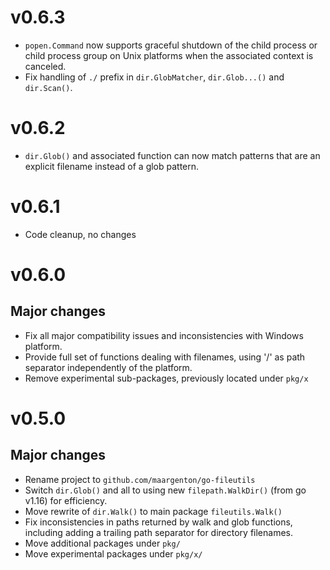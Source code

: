 # v0.6.3

- `popen.Command` now supports graceful shutdown of the child process or child
  process group on Unix platforms when the associated context is canceled.
- Fix handling of `./` prefix in `dir.GlobMatcher`, `dir.Glob...()` and
  `dir.Scan()`.



# v0.6.2

- `dir.Glob()` and associated function can now match patterns that are an
  explicit filename instead of a glob pattern.

# v0.6.1

- Code cleanup, no changes

# v0.6.0

## Major changes

- Fix all major compatibility issues and inconsistencies with Windows platform.
- Provide full set of functions dealing with filenames, using '/' as path
  separator independently of the platform.
- Remove experimental sub-packages, previously located under `pkg/x`

# v0.5.0

## Major changes

- Rename project to `github.com/maargenton/go-fileutils`
- Switch `dir.Glob()` and all to using new `filepath.WalkDir()` (from go v1.16)
  for efficiency.
- Move rewrite of `dir.Walk()` to main package `fileutils.Walk()`
- Fix inconsistencies in paths returned by walk and glob functions, including
  adding a trailing path separator for directory filenames.
- Move additional packages under `pkg/`
- Move experimental packages under `pkg/x/`
